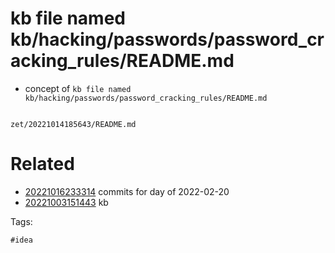# kb file named kb/hacking/passwords/password_cracking_rules/README.md

- concept of `kb file named kb/hacking/passwords/password_cracking_rules/README.md`

```
```

` zet/20221014185643/README.md `

# Related

- [20221016233314](/zet/20221016233314/README.md) commits for day of 2022-02-20
- [20221003151443](/zet/20221003151443/README.md) kb

Tags:

    #idea
